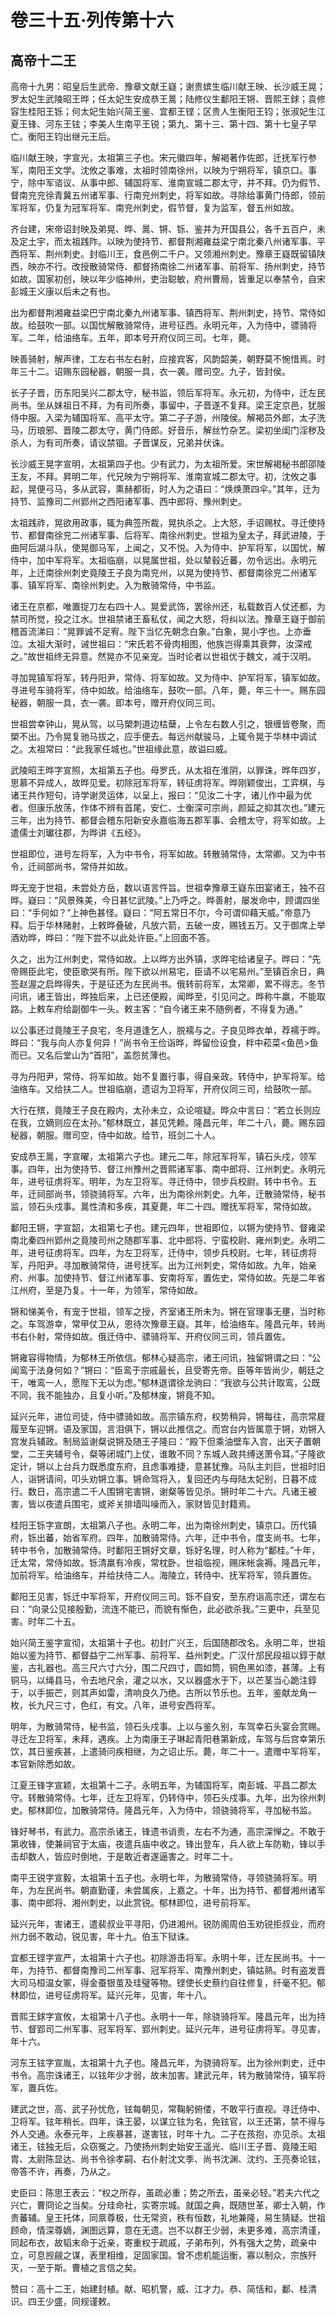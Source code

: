 # 卷三十五·列传第十六

## 高帝十二王

高帝十九男：昭皇后生武帝、豫章文献王嶷；谢贵嫔生临川献王映、长沙威王晃；罗太妃生武陵昭王晔；任太妃生安成恭王暠；陆修仪生鄱阳王锵、晋熙王銶；袁修容生桂阳王铄；何太妃生始兴简王鉴、宜都王铿；区贵人生衡阳王钧；张淑妃生江夏王锋、河东王铉；李美人生南平王锐；第九、第十三、第十四、第十七皇子早亡。衡阳王钧出继元王后。

临川献王映，字宣光，太祖第三子也。宋元徽四年，解褐著作佐郎，迁抚军行参军，南阳王文学。沈攸之事难，太祖时领南徐州，以映为宁朔将军，镇京口。事宁，除中军谘议、从事中郎、辅国将军、淮南宣城二郡太守，并不拜。仍为假节、督南兖兖徐青冀五州诸军事、行南兖州刺史，将军如故。寻除给事黄门侍郎，领前军将军，仍复为冠军将军、南兖州刺史，假节督，复为监军，督五州如故。

齐台建，宋帝诏封映及弟晃、晔、暠、锵、铄、鉴并为开国县公，各千五百户，未及定土宇，而太祖践阼。以映为使持节、都督荆湘雍益梁宁南北秦八州诸军事、平西将军、荆州刺史。封临川王，食邑例二千户。又领湘州刺史。豫章王嶷既留镇陕西，映亦不行。改授散骑常侍、都督扬南徐二州诸军事、前将军、扬州刺史，持节如故。国家初创，映以年少临神州，吏治聪敏，府州曹局，皆重足以奉禁令，自宋彭城王义康以后未之有也。

出为都督荆湘雍益梁巴宁南北秦九州诸军事、镇西将军、荆州刺史，持节、常侍如故。给鼓吹一部。以国忧解散骑常侍，进号征西。永明元年，入为侍中，骠骑将军。二年，给油络车。五年，即本号开府仪同三司。七年，薨。

映善骑射，解声律，工左右书左右射，应接宾客，风韵韶美，朝野莫不惋惜焉。时年三十二。诏赐东园秘器，朝服一具，衣一袭。赠司空。九子，皆封侯。

长子子晋，历东阳吴兴二郡太守，秘书监，领后军将军。永元初，为侍中，迁左民尚书。坐从妹祖日不拜，为有司所奏，事留中，子晋遂不复拜。梁王定京邑，犹服侍中服。入梁为辅国将军、高平太守。第二子子游，州陵侯。解褐员外郎，太子洗马，历琅邪、晋陵二郡太守，黄门侍郎。好音乐，解丝竹杂艺。梁初坐闺门淫秽及杀人，为有司所奏，请议禁锢。子晋谋反，兄弟并伏诛。

长沙威王晃字宣明，太祖第四子也。少有武力，为太祖所爱。宋世解褐秘书郎邵陵王友，不拜。昇明二年，代兄映为宁朔将军、淮南宣城二郡太守。初，沈攸之事起，晃便弓马，多从武容，熏赫都街，时人为之语曰：“焕焕萧四伞。”其年，迁为持节、监豫司二州郢州之西阳诸军事、西中郎将、豫州刺史。

太祖践祚，晃欲用政事，辄为典签所裁，晃执杀之。上大怒，手诏赐杖。寻迁使持节、都督南徐兖二州诸军事、后将军、南徐州刺史。世祖为皇太子，拜武进陵，于曲阿后湖斗队，使晃御马军，上闻之，又不悦。入为侍中、护军将军，以国忧，解侍中，加中军将军。太祖临崩，以晃属世祖，处以辇毂近蕃，勿令远出。永明元年，上迁南徐州刺史竟陵王子良为南兖州，以晃为使持节、都督南徐兖二州诸军事、镇军将军、南徐州刺史。入为散骑常侍，中书监。

诸王在京都，唯置捉刀左右四十人。晃爱武饰，罢徐州还，私载数百人仗还都，为禁司所觉，投之江水。世祖禁诸王畜私仗，闻之大怒，将纠以法。豫章王嶷于御前稽首流涕曰：“晃罪诚不足宥。陛下当忆先朝念白象。”白象，晃小字也。上亦垂泣。太祖大渐时，诫世祖曰：“宋氏若不骨肉相图，他族岂得乘其衰弊，汝深戒之。”故世祖终无异意。然晃亦不见亲宠。当时论者以世祖优于魏文，减于汉明。

寻加晃镇军将军，转丹阳尹，常侍、将军如故。又为侍中、护军将军，镇军如故。寻进号车骑将军，侍中如故。给油络车，鼓吹一部。八年，薨，年三十一。赐东园秘器，朝服一具，衣一袭。即本号，赠开府仪同三司。

世祖尝幸钟山，晃从驾，以马槊刺道边枯蘖，上令左右数人引之，银缠皆卷聚，而槊不出。乃令晃复驰马拔之，应手便去。每远州献骏马，上辄令晃于华林中调试之。太祖常曰：“此我家任城也。”世祖缘此意，故谥曰威。

武陵昭王晔字宣照，太祖第五子也。母罗氏，从太祖在淮阴，以罪诛，晔年四岁，思慕不异成人，故晔见爱。初除冠军将军，转征虏将军。晔刚颖俊出，工弈棋，与诸王共作短句，诗学谢灵运体，以呈上，报曰：“见汝二十字，诸儿作中最为优者。但康乐放荡，作体不辨有首尾，安仁、士衡深可宗尚，颜延之抑其次也。”建元三年，出为持节、都督会稽东阳新安永嘉临海五郡军事、会稽太守，将军如故。上遣儒士刘瓛往郡，为晔讲《五经》。

世祖即位，进号左将军，入为中书令，将军如故。转散骑常侍，太常卿。又为中书令，迁祠部尚书，常侍并如故。

晔无宠于世祖，未尝处方岳，数以语言忤旨。世祖幸豫章王嶷东田宴诸王，独不召晔。嶷曰：“风景殊美，今日甚忆武陵。”上乃呼之。晔善射，屡发命中，顾谓四坐曰：“手何如？”上神色甚怪。嶷曰：“阿五常日不尔，今可谓仰藉天威。”帝意乃释。后于华林赌射，上敕晔叠破，凡放六箭，五破一皮，赐钱五万。又于御席上举酒劝晔，晔曰：“陛下尝不以此处许臣。”上回面不答。

久之，出为江州刺史，常侍如故。上以晔方出外镇，求晔宅给诸皇子。晔曰：“先帝赐臣此宅，使臣歌哭有所。陛下欲以州易宅，臣请不以宅易州。”至镇百余日，典签赵渥之启晔得失，于是征还为左民尚书。俄转前将军，太常卿，累不得志。冬节问讯，诸王皆出，晔独后来，上已还便殿，闻晔至，引见问之。晔称牛羸，不能取路。上敕车府给副御牛一头。敕主客：“自今诸王来不随例者，不得复为通。”

以公事还过竟陵王子良宅，冬月道逢乞人，脱襦与之。子良见晔衣单，荐襦于晔。晔曰：“我与向人亦复何异！”尚书令王俭诣晔，晔留俭设食，柈中菘菜<鱼邑>鱼而已。又名后堂山为“首阳”，盖怨贫薄也。

寻为丹阳尹，常侍、将军如故。始不复置行事，得自亲政。转侍中，护军将军。给油络车。又给扶二人。世祖临崩，遗诏为卫将军，开府仪同三司，给鼓吹一部。

大行在殡，竟陵王子良在殿内，太孙未立，众论喧疑。晔众中言曰：“若立长则应在我，立嫡则应在太孙。”郁林既立，甚见凭赖。隆昌元年，年二十八，薨。赐东园秘器，朝服。赠司空，侍中如故。给节，班剑二十人。

安成恭王暠，字宣曜，太祖第六子也。建元二年，除冠军将军，镇石头戍，领军事。四年，出为使持节、督江州豫州之晋熙诸军事、南中郎将、江州刺史。永明元年，进号征虏将军。明年，为左卫将军。寻迁侍中，领步兵校尉。转中书令。五年，迁祠部尚书，领骁骑将军。六年，出为南徐州刺史。九年，迁散骑常侍，秘书监，领石头戍事。暠性清和多疾，其夏薨，年二十四。赠抚军将军，常侍如故。

鄱阳王锵，字宣韶，太祖第七子也。建元四年，世祖即位，以锵为使持节、督雍梁南北秦四州郢州之竟陵司州之随郡军事、北中郎将、宁蛮校尉、雍州刺史。永明二年，进号征虏将军。四年，为左卫将军，迁侍中，领步兵校尉。七年，转征虏将军，丹阳尹。寻加散骑常侍，进号抚军。出为江州刺史，常侍如故。九年，始亲府、州事。加使持节、督江州诸军事、安南将军，置佐史，常侍如故。先是二年省江州府，至是乃复。十一年，为领军，常侍如故。

锵和悌美令，有宠于世祖，领军之授，齐室诸王所未为。锵在官理事无壅，当时称之。车驾游幸，常甲仗卫从，恩待次豫章王嶷。其年，给油络车。隆昌元年，转尚书右仆射，常侍如故。俄迁侍中、骠骑将军、开府仪同三司，领兵置佐。

锵雍容得物情，为郁林王所依信。郁林心疑高宗，诸王问讯，独留锵谓之曰：“公闻鸾于法身何如？”锵曰：“臣鸾于宗戚最长，且受寄先帝。臣等年皆尚少，朝廷之干，唯鸾一人，愿陛下无以为虑。”郁林退谓徐龙驹曰：“我欲与公共计取鸾，公既不同，我不能独办，且复小听。”及郁林废，锵竟不知。

延兴元年，进位司徒，侍中骠骑如故。高宗镇东府，权势稍异，锵每往，高宗常屣履至车迎锵。语及家国，言泪俱下，锵以此推信之。而宫台内皆属意于锵，劝锵入宫发兵辅政。制局监谢粲说锵及随王子隆曰：“殿下但乘油壁车入宫，出天子置朝堂，二王夹辅号令，粲等闭城门上仗，谁敢不同？东城人政共缚送萧令耳。”子隆欲定计，锵以上台兵力既悉度东府，且虑事难捷，意甚犹豫。马队主刘巨，世祖时旧人，诣锵请间，叩头劝锵立事。锵命驾将入，复回还内与母陆太妃别，日暮不成行。数日，高宗遣二千人围锵宅害锵，谢粲等皆见杀。锵时年二十六。凡诸王被害，皆以夜遣兵围宅，或斧关排墙叫噪而入，家财皆见封籍焉。

桂阳王铄字宣朗，太祖第八子也。永明二年，出为南徐州刺史，镇京口。历代镇府，铄出蕃，始省军府。四年，加散骑常侍。六年，迁中书令，度支尚书。七年，转中书令，加散骑常侍。时鄱阳王锵好文章，铄好名理，时人称为“鄱桂。”十年，迁太常，常侍如故。铄清羸有冷疾，常枕卧。世祖临视，赐床帐衾褥。隆昌元年，加前将军。给油络车，并给扶侍二人。海陵立，转侍中、抚军将军，领兵置佐。

鄱阳王见害，铄迁中军将军，开府仪同三司。铄不自安，至东府诣高宗还，谓左右曰：“向录公见接殷勤，流连不能已，而貌有惭色，此必欲杀我。”三更中，兵至见害。时年二十五。

始兴简王鉴字宣彻，太祖第十子也。初封广兴王，后国随郡改名。永明二年，世祖始以鉴为持节、都督益宁二州军事、前将军、益州刺史。广汉什邡民段祖以錞于献鉴，古礼器也。高三尺六寸六分，围二尺四寸，圆如筒，铜色黑如漆，甚薄。上有铜马，以绳县马，令去地尺余，灌之以水，又以器盛水于下，以芒茎当心跪注錞于，以手振芒，则其声如雷，清响良久乃绝。古所以节乐也。五年，鉴献龙角一枚，长九尺三寸，色红，有文。八年，进号安西将军。

明年，为散骑常侍，秘书监，领石头戍事。上以与鉴久别，车驾幸石头宴会赏赐。寻迁左卫将军，未拜，遇疾。上为南康王子琳起青阳巷第新成，车驾与后宫幸第乐饮，其日鉴疾甚，上遣骑问疾相继，为之诏止乐。薨，年二十一。遣赠中军将军，本官新除悉如故。

江夏王锋字宣颖，太祖第十二子。永明五年，为辅国将军，南彭城、平昌二郡太守。转散骑常侍。七年，迁左卫将军，仍转侍中，领石头戍事。九年，出为徐州刺史。郁林即位，加散骑常侍。隆昌元年，入为侍中，领骁骑将军，寻加秘书监。

锋好琴书，有武力。高宗杀诸王，锋遗书诮责，左右不为通，高宗深惮之。不敢于第收锋，使兼祠官于太庙，夜遣兵庙中收之。锋出登车，兵人欲上车防勒，锋以手击却数人，皆应时倒地，于是敢近者遂逼害之。时年二十。

南平王锐字宣毅，太祖第十五子也。永明七年，为散骑常侍，寻领骁骑将军。明年，为左民尚书。朝直勤谨，未尝属疾，上嘉之。十年，出为持节、都督湘州诸军事、南中郎将、湘州刺史，以此赏锐。郁林即位，进号前将军。

延兴元年，害诸王，遣裴叔业平寻阳，仍进湘州。锐防阁周伯玉劝锐拒叔业，而府州力弱不敢动，锐见害，年十九。伯玉下狱诛。

宜都王铿字宣严，太祖第十六子也。初除游击将军。永明十年，迁左民尚书。十一年，为持节、都督南豫司二州军事、冠军将军、南豫州刺史，镇姑熟。时有盗发晋大司马桓温女冢，得金蚕银茧及珪璧等物。铿使长史蔡约自往修复，纤毫不犯。郁林即位，进号征虏将军。延兴元年，见害，年十八。

晋熙王銶字宣攸，太祖第十八子也。永明十一年，除骁骑将军。隆昌元年，出为持节、督郢司二州军事、冠军将军、郢州刺史。延兴元年，进号征虏将军。寻见害，年十六。

河东王铉字宣胤，太祖第十九子也。隆昌元年，为骁骑将军。出为徐州刺史，迁中书令。高宗诛诸王，以铉年少才弱，故未加害。建武元年，转为散骑常侍，镇军将军，置兵佐。

建武之世，高、武子孙忧危，铉每朝见，常鞠躬俯偻，不敢平行直视。寻迁侍中、卫将军。铉年稍长。四年，诛王晏，以谋立铉为名，免铉官，以王还第，禁不得与外人交通。永泰元年，上疾暴甚，遂害铉，时年十九。二子在孩抱，亦见杀。太祖诸王，铉独无后，众窃冤之。乃使扬州刺史始安王遥光、临川王子晋、竟陵王昭胄、太尉陈显达、尚书令徐孝嗣、右仆射沈文季、尚书沈渊、沈约、王亮奏论铉，帝答不许，再奏，乃从之。

史臣曰：陈思王表云：“权之所存，虽疏必重；势之所去，虽亲必轻。”若夫六代之兴亡，曹冏论之当矣。分珪命社，实寄宗城。就国之典，既随世革，卿士入朝，作贵蕃辅。皇王托体，同禀尊极，仕无常资，秩有恒数，礼地兼隆，易生猜疑。世祖顾命，情深尊嫡，渊图远算，意在无遗。岂不以群王少弱，未更多难，高宗清谨，同起布衣，故韬末命于近亲，寄重权于疏戚，子弟布列，外有强大之势，疏亲中立，可息觊觎之谋，表里相维，足固家国。曾不虑机能运衡，寡以制众，宗族歼灭，一至于斯。曹植之言信之矣。

赞曰：高十二王，始建封植。献、昭机警，威、江才力。恭、简恬和，鄱、桂清识。四王少盛，同规谨敕。
